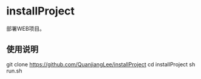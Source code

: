 # installProject
部署WEB项目。
## 使用说明
git clone https://github.com/QuanjiangLee/installProject
cd installProject
sh run.sh
